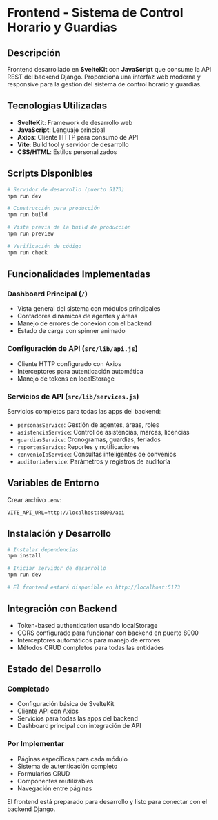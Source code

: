 # Frontend - Sistema de Control Horario y Guardias

## Descripción
Frontend desarrollado en **SvelteKit** con **JavaScript** que consume la API REST del backend Django. Proporciona una interfaz web moderna y responsive para la gestión del sistema de control horario y guardias.

## Tecnologías Utilizadas

- **SvelteKit**: Framework de desarrollo web
- **JavaScript**: Lenguaje principal
- **Axios**: Cliente HTTP para consumo de API
- **Vite**: Build tool y servidor de desarrollo
- **CSS/HTML**: Estilos personalizados

## Scripts Disponibles

```bash
# Servidor de desarrollo (puerto 5173)
npm run dev

# Construcción para producción
npm run build

# Vista previa de la build de producción
npm run preview

# Verificación de código
npm run check
```

## Funcionalidades Implementadas

### Dashboard Principal (`/`)
- Vista general del sistema con módulos principales
- Contadores dinámicos de agentes y áreas
- Manejo de errores de conexión con el backend
- Estado de carga con spinner animado

### Configuración de API (`src/lib/api.js`)
- Cliente HTTP configurado con Axios
- Interceptores para autenticación automática
- Manejo de tokens en localStorage

### Servicios de API (`src/lib/services.js`)
Servicios completos para todas las apps del backend:
- `personasService`: Gestión de agentes, áreas, roles
- `asistenciaService`: Control de asistencias, marcas, licencias
- `guardiasService`: Cronogramas, guardias, feriados
- `reportesService`: Reportes y notificaciones
- `convenioIaService`: Consultas inteligentes de convenios
- `auditoriaService`: Parámetros y registros de auditoría

## Variables de Entorno

Crear archivo `.env`:
```env
VITE_API_URL=http://localhost:8000/api
```

## Instalación y Desarrollo

```bash
# Instalar dependencias
npm install

# Iniciar servidor de desarrollo
npm run dev

# El frontend estará disponible en http://localhost:5173
```

## Integración con Backend

- Token-based authentication usando localStorage
- CORS configurado para funcionar con backend en puerto 8000
- Interceptores automáticos para manejo de errores
- Métodos CRUD completos para todas las entidades

## Estado del Desarrollo

### Completado
- Configuración básica de SvelteKit
- Cliente API con Axios
- Servicios para todas las apps del backend
- Dashboard principal con integración de API

### Por Implementar
- Páginas específicas para cada módulo
- Sistema de autenticación completo
- Formularios CRUD
- Componentes reutilizables
- Navegación entre páginas

El frontend está preparado para desarrollo y listo para conectar con el backend Django.